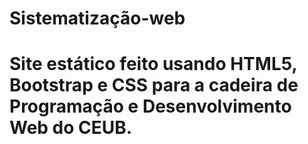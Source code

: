 # Sistematização-web

# Site estático feito usando HTML5, Bootstrap e CSS para a cadeira de Programação e Desenvolvimento Web do CEUB.